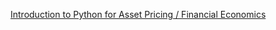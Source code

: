 [Introduction to Python for Asset Pricing / Financial Economics](https://github.com/ajda-marjanovic/Intro-to-Python-for-Asset-Pricing.git)
